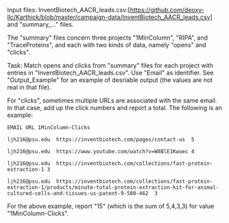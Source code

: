 Input files: InventBiotech_AACR_leads.csv:[https://github.com/deoxy-llc/Karthick/blob/master/campaign-data/InventBiotech_AACR_leads.csv] and "summary_..." files.

The "summary" files concern three projects "1MinColumn", "RIPA", and "TraceProteins", and each with two kinds of data, namely "opens" and "clicks". 

Task: Match opens and clicks from "summary" files for each project with entries in "InventBiotech_AACR_leads.csv". Use "Email" as identifier. See "Output_Example" for an example of desriable output (the values are not real in that file). 


For "clicks", sometimes multiple URLs are associated with the same email. In that case, add up the click numbers and report a total. The following is an example:

    EMAIL URL 1MinColumn-Clicks

    ljh216@psu.edu	https://inventbiotech.com/pages/contact-us	5

    ljh216@psu.edu	https://www.youtube.com/watch?v=W8BlE1Kwuec	4

    ljh216@psu.edu	https://inventbiotech.com/collections/fast-protein-extraction-1	3

    ljh216@psu.edu	https://inventbiotech.com/collections/fast-protein-extraction-1/products/minute-total-protein-extraction-kit-for-animal-cultured-cells-and-tissues-us-patent-9-580-462	3

For the above example, report "15" (which is the sum of 5,4,3,3) for value "1MinColumn-Clicks".
